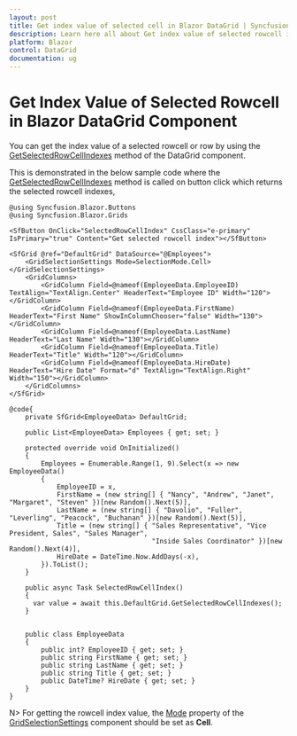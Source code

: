 ```yaml
---
layout: post
title: Get index value of selected cell in Blazor DataGrid | Syncfusion
description: Learn here all about Get index value of selected rowcell in Syncfusion Blazor DataGrid component and more.
platform: Blazor
control: DataGrid
documentation: ug
---
```


# Get Index Value of Selected Rowcell in Blazor DataGrid Component

You can get the index value of a selected rowcell or row by using the [GetSelectedRowCellIndexes](https://help.syncfusion.com/cr/blazor/Syncfusion.Blazor.Grids.SfGrid-1.html#Syncfusion_Blazor_Grids_SfGrid_1_GetSelectedRowCellIndexes) method of the DataGrid component.

This is demonstrated in the below sample code where the [GetSelectedRowCellIndexes](https://help.syncfusion.com/cr/blazor/Syncfusion.Blazor.Grids.SfGrid-1.html#Syncfusion_Blazor_Grids_SfGrid_1_GetSelectedRowCellIndexes) method is called on button click which returns the selected rowcell indexes,

```cshtml
@using Syncfusion.Blazor.Buttons
@using Syncfusion.Blazor.Grids

<SfButton OnClick="SelectedRowCellIndex" CssClass="e-primary" IsPrimary="true" Content="Get selected rowcell index"></SfButton>

<SfGrid @ref="DefaultGrid" DataSource="@Employees">
    <GridSelectionSettings Mode=SelectionMode.Cell></GridSelectionSettings>
    <GridColumns>
        <GridColumn Field=@nameof(EmployeeData.EmployeeID) TextAlign="TextAlign.Center" HeaderText="Employee ID" Width="120"></GridColumn>
        <GridColumn Field=@nameof(EmployeeData.FirstName) HeaderText="First Name" ShowInColumnChooser="false" Width="130"></GridColumn>
        <GridColumn Field=@nameof(EmployeeData.LastName) HeaderText="Last Name" Width="130"></GridColumn>
        <GridColumn Field=@nameof(EmployeeData.Title) HeaderText="Title" Width="120"></GridColumn>
        <GridColumn Field=@nameof(EmployeeData.HireDate) HeaderText="Hire Date" Format="d" TextAlign="TextAlign.Right" Width="150"></GridColumn>
    </GridColumns>
</SfGrid>

@code{
    private SfGrid<EmployeeData> DefaultGrid;

    public List<EmployeeData> Employees { get; set; }

    protected override void OnInitialized()
    {
        Employees = Enumerable.Range(1, 9).Select(x => new EmployeeData()
        {
            EmployeeID = x,
            FirstName = (new string[] { "Nancy", "Andrew", "Janet", "Margaret", "Steven" })[new Random().Next(5)],
            LastName = (new string[] { "Davolio", "Fuller", "Leverling", "Peacock", "Buchanan" })[new Random().Next(5)],
            Title = (new string[] { "Sales Representative", "Vice President, Sales", "Sales Manager",
                                    "Inside Sales Coordinator" })[new Random().Next(4)],
            HireDate = DateTime.Now.AddDays(-x),
        }).ToList();
    }

    public async Task SelectedRowCellIndex()
    {
      var value = await this.DefaultGrid.GetSelectedRowCellIndexes();
    }


    public class EmployeeData
    {
        public int? EmployeeID { get; set; }
        public string FirstName { get; set; }
        public string LastName { get; set; }
        public string Title { get; set; }
        public DateTime? HireDate { get; set; }
    }
}
```

<!-- {% previewsample "https://blazorplayground.syncfusion.com/embed/LNVqZxrGqZaSNUhh?appbar=false&editor=false&result=true&errorlist=false&theme=bootstrap5" %} -->

N> For getting the rowcell index value, the [Mode](https://help.syncfusion.com/cr/blazor/Syncfusion.Blazor.Grids.GridSelectionSettings.html#Syncfusion_Blazor_Grids_GridSelectionSettings_Mode) property of the [GridSelectionSettings](https://help.syncfusion.com/cr/aspnetcore-blazor/Syncfusion.Blazor.Grids.GridSelectionSettings.html) component should be set as **Cell**.

